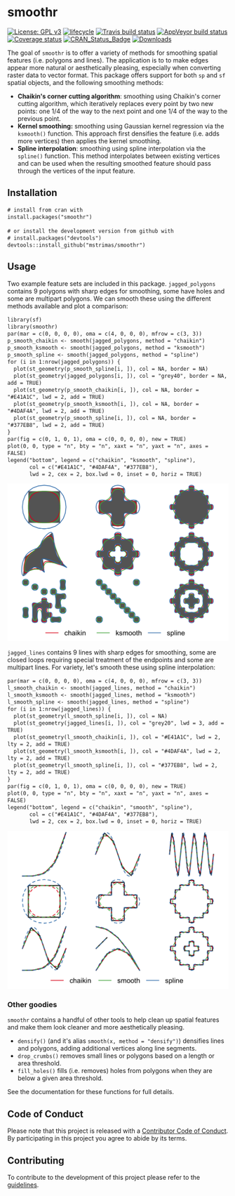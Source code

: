 <!-- README.md is generated from README.Rmd. Please edit that file -->
smoothr
=======

[![License: GPL
v3](https://img.shields.io/badge/License-GPL%20v3-blue.svg)](http://www.gnu.org/licenses/gpl-3.0)
[![lifecycle](https://img.shields.io/badge/lifecycle-maturing-blue.svg)](https://www.tidyverse.org/lifecycle/#maturing)
[![Travis build
status](https://travis-ci.org/mstrimas/smoothr.svg?branch=master)](https://travis-ci.org/mstrimas/smoothr)
[![AppVeyor build
status](https://ci.appveyor.com/api/projects/status/github/mstrimas/smoothr?branch=master&svg=true)](https://ci.appveyor.com/project/mstrimas/smoothr)
[![Coverage
status](https://codecov.io/gh/mstrimas/smoothr/branch/master/graph/badge.svg)](https://codecov.io/github/mstrimas/smoothr?branch=master)
[![CRAN\_Status\_Badge](http://www.r-pkg.org/badges/version/smoothr)](https://cran.r-project.org/package=smoothr)
[![Downloads](http://cranlogs.r-pkg.org/badges/grand-total/smoothr?color=brightgreen)](http://www.r-pkg.org/pkg/smoothr)

The goal of `smoothr` is to offer a variety of methods for smoothing
spatial features (i.e. polygons and lines). The application is to to
make edges appear more natural or aesthetically pleasing, especially
when converting raster data to vector format. This package offers
support for both `sp` and `sf` spatial objects, and the following
smoothing methods:

-   **Chaikin's corner cutting algorithm**: smoothing using Chaikin's
    corner cutting algorithm, which iteratively replaces every point by
    two new points: one 1/4 of the way to the next point and one 1/4 of
    the way to the previous point.
-   **Kernel smoothing:** smoothing using Gaussian kernel regression via
    the `ksmooth()` function. This approach first densifies the feature
    (i.e. adds more vertices) then applies the kernel smoothing.
-   **Spline interpolation**: smoothing using spline interpolation via
    the `spline()` function. This method interpolates between existing
    vertices and can be used when the resulting smoothed feature should
    pass through the vertices of the input feature.

Installation
------------

    # install from cran with
    install.packages("smoothr")

    # or install the development version from github with
    # install.packages("devtools")
    devtools::install_github("mstrimas/smoothr")

Usage
-----

Two example feature sets are included in this package. `jagged_polygons`
contains 9 polygons with sharp edges for smoothing, some have holes and
some are multipart polygons. We can smooth these using the different
methods available and plot a comparison:

    library(sf)
    library(smoothr)
    par(mar = c(0, 0, 0, 0), oma = c(4, 0, 0, 0), mfrow = c(3, 3))
    p_smooth_chaikin <- smooth(jagged_polygons, method = "chaikin")
    p_smooth_ksmooth <- smooth(jagged_polygons, method = "ksmooth")
    p_smooth_spline <- smooth(jagged_polygons, method = "spline")
    for (i in 1:nrow(jagged_polygons)) {
      plot(st_geometry(p_smooth_spline[i, ]), col = NA, border = NA)
      plot(st_geometry(jagged_polygons[i, ]), col = "grey40", border = NA, add = TRUE)
      plot(st_geometry(p_smooth_chaikin[i, ]), col = NA, border = "#E41A1C", lwd = 2, add = TRUE)
      plot(st_geometry(p_smooth_ksmooth[i, ]), col = NA, border = "#4DAF4A", lwd = 2, add = TRUE)
      plot(st_geometry(p_smooth_spline[i, ]), col = NA, border = "#377EB8", lwd = 2, add = TRUE)
    }
    par(fig = c(0, 1, 0, 1), oma = c(0, 0, 0, 0), new = TRUE)
    plot(0, 0, type = "n", bty = "n", xaxt = "n", yaxt = "n", axes = FALSE)
    legend("bottom", legend = c("chaikin", "ksmooth", "spline"),
           col = c("#E41A1C", "#4DAF4A", "#377EB8"),
           lwd = 2, cex = 2, box.lwd = 0, inset = 0, horiz = TRUE)

![](README-smooth-polygons-1.png)

`jagged_lines` contains 9 lines with sharp edges for smoothing, some are
closed loops requiring special treatment of the endpoints and some are
multipart lines. For variety, let's smooth these using spline
interpolation:

    par(mar = c(0, 0, 0, 0), oma = c(4, 0, 0, 0), mfrow = c(3, 3))
    l_smooth_chaikin <- smooth(jagged_lines, method = "chaikin")
    l_smooth_ksmooth <- smooth(jagged_lines, method = "ksmooth")
    l_smooth_spline <- smooth(jagged_lines, method = "spline")
    for (i in 1:nrow(jagged_lines)) {
      plot(st_geometry(l_smooth_spline[i, ]), col = NA)
      plot(st_geometry(jagged_lines[i, ]), col = "grey20", lwd = 3, add = TRUE)
      plot(st_geometry(l_smooth_chaikin[i, ]), col = "#E41A1C", lwd = 2, lty = 2, add = TRUE)
      plot(st_geometry(l_smooth_ksmooth[i, ]), col = "#4DAF4A", lwd = 2, lty = 2, add = TRUE)
      plot(st_geometry(l_smooth_spline[i, ]), col = "#377EB8", lwd = 2, lty = 2, add = TRUE)
    }
    par(fig = c(0, 1, 0, 1), oma = c(0, 0, 0, 0), new = TRUE)
    plot(0, 0, type = "n", bty = "n", xaxt = "n", yaxt = "n", axes = FALSE)
    legend("bottom", legend = c("chaikin", "smooth", "spline"),
           col = c("#E41A1C", "#4DAF4A", "#377EB8"),
           lwd = 2, cex = 2, box.lwd = 0, inset = 0, horiz = TRUE)

![](README-smooth-lines-1.png)

### Other goodies

`smoothr` contains a handful of other tools to help clean up spatial
features and make them look cleaner and more aesthetically pleasing.

-   `densify()` (and it's alias `smooth(x, method = "densify")`)
    densifies lines and polygons, adding additional vertices along line
    segments.
-   `drop_crumbs()` removes small lines or polygons based on a length or
    area threshold.
-   `fill_holes()` fills (i.e. removes) holes from polygons when they
    are below a given area threshold.

See the documentation for these functions for full details.

Code of Conduct
---------------

Please note that this project is released with a [Contributor Code of
Conduct](CODE_OF_CONDUCT.md). By participating in this project you agree
to abide by its terms.

Contributing
------------

To contribute to the development of this project please refer to the
[guidelines](CONTRIBUTING.md).
